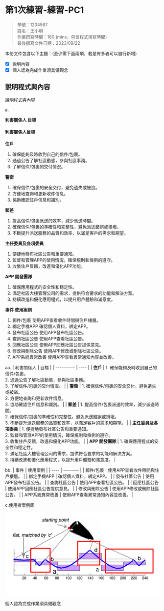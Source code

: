 # 第1次練習-練習-PC1
>
>學號：1234567
><br />
>姓名：王小明
><br />
>作業撰寫時間：180 (mins，包含程式撰寫時間)
><br />
>最後撰寫文件日期：2023/09/22
>

本份文件包含以下主題：(至少需下面兩項，若是有多者可以自行新增)
- [x] 說明內容
- [x] 個人認為完成作業須具備觀念

## 說明程式與內容




說明程式與內容

a.

**利害關係⼈ ⽬標**



#### 利害關係人目標

**住戶**

1. 確保能夠及時收到自己的信件/包裹。
2. 通過公告了解社區動態，參與社區事務。
3. 了解信件/包裹的交付情況。

**警衛**

1. 確保信件/包裹的安全交付，避免遺失或被盜。
2. 方便地查詢和更新收件信息。
3. 協助確認住戶信息和識別。

**郵差**

1. 提高信件/包裹派送的效率，減少派送時間。
2. 確保信件/包裹的準確性和完整性，避免派送錯誤或損壞。
3. 不斷提升派送服務的品質和效率，以滿足客戶的需求和期望。

**主任委員及各項委員**

1. 便捷地發布社區公告和重要通知。
2. 監督和管理APP的使用情況，確保規則和條例的遵守。
3. 收集住戶反饋，改進和優化APP功能。

**APP 開發團隊**

1. 確保應用程式的安全性和穩定性。
2. 滿足社區大樓管理公司的需求，提供符合要求的功能和解決方案。
3. 持續改進和優化應用程式，以提升用戶體驗和滿意度。

**事件 使⽤案例**

1. 郵件/包裹 使用APP查看收件時間與住戶樓層。
2. 綁定手機APP 確認個人資料，綁定APP。
3. 發布社區公告 使用APP發布社區公告。
4. 查詢社區公告 使用APP查看社區公告。
5. 回應社區公告 使用APP回應社區公告提供意見。
6. 修改與刪除公告 使用APP修改或刪除社區公告。
7. APP系統異常改善 使用APP查看異常通知內容並改善。



aa.
| 利害關係人 | 目標 |
| ---------- | ---- |
| **住戶**   | 1. 確保能夠及時收到自己的信件/包裹。<br>2. 通過公告了解社區動態，參與社區事務。<br>3. 了解信件/包裹的交付情況。 |
| **警衛**   | 1. 確保信件/包裹的安全交付，避免遺失或被盜。<br>2. 方便地查詢和更新收件信息。<br>3. 協助確認住戶信息和識別。 |
| **郵差**   | 1. 提高信件/包裹派送的效率，減少派送時間。<br>2. 確保信件/包裹的準確性和完整性，避免派送錯誤或損壞。<br>3. 不斷提升派送服務的品質和效率，以滿足客戶的需求和期望。 |
| **主任委員及各項委員** | 1. 便捷地發布社區公告和重要通知。<br>2. 監督和管理APP的使用情況，確保規則和條例的遵守。<br>3. 收集住戶反饋，改進和優化APP功能。 |
| **APP 開發團隊** | 1. 確保應用程式的安全性和穩定性。<br>2. 滿足社區大樓管理公司的需求，提供符合要求的功能和解決方案。<br>3. 持續改進和優化應用程式，以提升用戶體驗和滿意度。 |

bb.
| 事件 | 使用案例 |
| ---- | -------- |
| 郵件/包裹 | 使用APP查看收件時間與住戶樓層。 |
| 綁定手機APP | 確認個人資料，綁定APP。 |
| 發布社區公告 | 使用APP發布社區公告。 |
| 查詢社區公告 | 使用APP查看社區公告。 |
| 回應社區公告 | 使用APP回應社區公告提供意見。 |
| 修改與刪除公告 | 使用APP修改或刪除社區公告。 |
| APP系統異常改善 | 使用APP查看異常通知內容並改善。 |


c.使用者案例圖

![](https://github.com/tangjy0108/112-2PC1/blob/main/ArrowHead.png?raw=true)

個⼈認為完成作業須具備觀念




